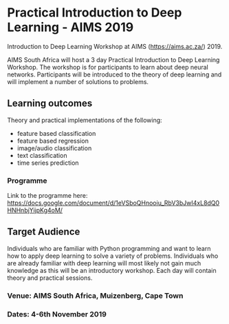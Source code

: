 # Practical Introduction to Deep Learning - AIMS 2019

Introduction to Deep Learning Workshop at AIMS (https://aims.ac.za/) 2019.

AIMS South Africa will host a 3 day Practical Introduction to Deep Learning Workshop. The workshop is for participants to learn about deep neural networks. Participants will be introduced to the theory of deep learning and will implement a number of solutions to problems.

## Learning outcomes

Theory and practical implementations of the following:

* feature based classification
* feature based regression
* image/audio classification
* text classification
* time series prediction

### Programme

Link to the programme here: https://docs.google.com/document/d/1eVSboQHnooiu_RbV3bJwI4xL8dQ0HNHnbjYijpKg4oM/

## Target Audience

Individuals who are familiar with Python programming and want to learn how to apply deep learning to solve a variety of problems. Individuals who are already familiar with deep learning will most likely not gain much knowledge as this will be an introductory workshop. Each day will contain theory and practical sessions.

### Venue: AIMS South Africa, Muizenberg, Cape Town

### Dates: 4-6th November 2019
